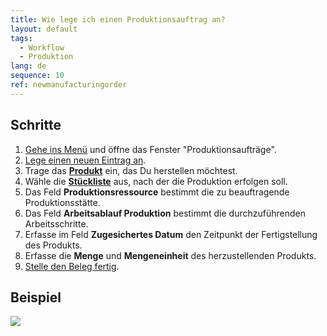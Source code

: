 ```yaml
---
title: Wie lege ich einen Produktionsauftrag an?
layout: default
tags:
  - Workflow
  - Produktion
lang: de
sequence: 10
ref: newmanufacturingorder
---
```


## Schritte
1. [Gehe ins Menü](Menu) und öffne das Fenster "Produktionsaufträge".
1. [Lege einen neuen Eintrag an](Neuer_Datensatz_Fenster_Webui).
1. Trage das [**Produkt**](NeuesProdukt) ein, das Du herstellen möchtest.
1. Wähle die [**Stückliste**](Stueckliste_erstellen) aus, nach der die Produktion erfolgen soll.
1. Das Feld **Produktionsressource** bestimmt die zu beauftragende Produktionsstätte.
1. Das Feld **Arbeitsablauf Produktion** bestimmt die durchzuführenden Arbeitsschritte.
1. Erfasse im Feld **Zugesichertes Datum** den Zeitpunkt der Fertigstellung des Produkts.
1. Erfasse die **Menge** und **Mengeneinheit** des herzustellenden Produkts.
1. [Stelle den Beleg fertig](BelegverarbeitungFertigstellen).

## Beispiel
![](assets/NeuerProduktionsauftrag.gif)
